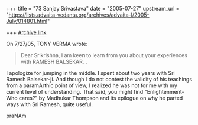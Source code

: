 +++
title = "73 Sanjay Srivastava"
date = "2005-07-27"
upstream_url = "https://lists.advaita-vedanta.org/archives/advaita-l/2005-July/014801.html"

+++
[Archive link](https://lists.advaita-vedanta.org/archives/advaita-l/2005-July/014801.html)

On 7/27/05, TONY VERMA <brahman1008 at hotmail.com> wrote:
> Dear Srikrishna,
> I am keen to learn from you about your experiences with RAMESH BALSEKAR...

I apologize for jumping in the middle. I spent about two years with
Sri Ramesh Balsekar-ji. And though I do not contest the validity of
his teachings from a paramArthic point of view, I realized he was not
for me with my current level of understanding. That said, you might
find "Enlightenment- Who cares?" by Madhukar Thompson and its epilogue
on why he parted ways with Sri Ramesh, quite useful.

praNAm

